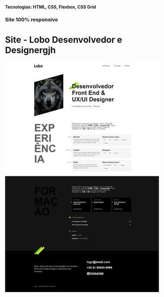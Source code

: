 <h4>Tecnologias: HTML, CSS, Flexbox, CSS Grid</h4>
<h3>Site 100% responsivo</h3>

# Site - Lobo Desenvolvedor e Designergjh
<img src="https://github.com/dieegobs/Lobo---Desenvolvedor-e-Designer/blob/main/img/lobo.png?raw=true"/>
